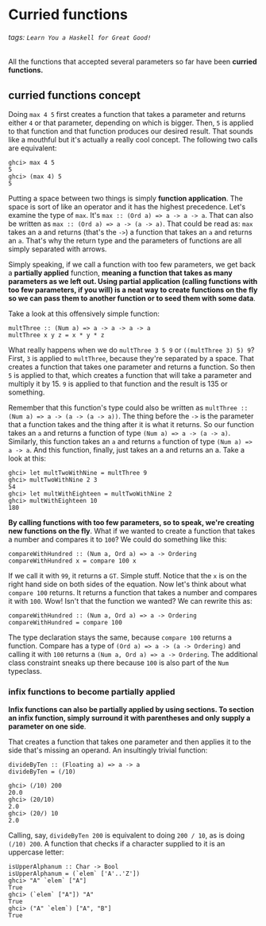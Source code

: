 # Curried functions
###### tags: `Learn You a Haskell for Great Good!`

All the functions that accepted several parameters so far have been **curried functions.**

## curried functions concept
Doing `max 4 5` first creates a function that takes a parameter and returns either `4` or that parameter, depending on which is bigger. Then, `5` is applied to that function and that function produces our desired result. That sounds like a mouthful but it's actually a really cool concept. The following two calls are equivalent:
```haskell=
ghci> max 4 5  
5  
ghci> (max 4) 5  
5  
```

Putting a space between two things is simply **function application**. The space is sort of like an operator and it has the highest precedence. Let's examine the type of `max`. It's `max :: (Ord a) => a -> a -> a`. That can also be written as `max :: (Ord a) => a -> (a -> a)`. That could be read as: `max` takes an a and returns (that's the `->`) a function that takes an `a` and returns an `a`. That's why the return type and the parameters of functions are all simply separated with arrows.

Simply speaking, if we call a function with too few parameters, we get back a **partially applied** function, **meaning a function that takes as many parameters as we left out. Using partial application (calling functions with too few parameters, if you will) is a neat way to create functions on the fly so we can pass them to another function or to seed them with some data**.

Take a look at this offensively simple function:
```haskell=
multThree :: (Num a) => a -> a -> a -> a  
multThree x y z = x * y * z  
```

What really happens when we do `multThree 3 5 9` or `((multThree 3) 5) 9`? First, `3` is applied to `multThree`, because they're separated by a space. That creates a function that takes one parameter and returns a function. So then `5` is applied to that, which creates a function that will take a parameter and multiply it by 15. `9` is applied to that function and the result is 135 or something.

Remember that this function's type could also be written as `multThree :: (Num a) => a -> (a -> (a -> a))`. The thing before the `->` is the parameter that a function takes and the thing after it is what it returns. So our function takes an `a` and returns a function of type `(Num a) => a -> (a -> a)`. Similarly, this function takes an `a` and returns `a` function of type `(Num a) => a -> a`. And this function, finally, just takes an a and returns an a. Take a look at this:
```haskell=
ghci> let multTwoWithNine = multThree 9  
ghci> multTwoWithNine 2 3  
54  
ghci> let multWithEighteen = multTwoWithNine 2  
ghci> multWithEighteen 10  
180
```

**By calling functions with too few parameters, so to speak, we're creating new functions on the fly**. What if we wanted to create a function that takes a number and compares it to `100`? We could do something like this:
```haskell=
compareWithHundred :: (Num a, Ord a) => a -> Ordering  
compareWithHundred x = compare 100 x  
```

If we call it with `99`, it returns a `GT`. Simple stuff. Notice that the `x` is on the right hand side on both sides of the equation. Now let's think about what `compare 100` returns. It returns a function that takes a number and compares it with `100`. Wow! Isn't that the function we wanted? We can rewrite this as:
```haskell=
compareWithHundred :: (Num a, Ord a) => a -> Ordering
compareWithHundred = compare 100
```

The type declaration stays the same, because `compare 100` returns a function. Compare has a type of `(Ord a) => a -> (a -> Ordering)` and calling it with `100` returns a `(Num a, Ord a) => a -> Ordering`. The additional class constraint sneaks up there because `100` is also part of the `Num` typeclass.

### infix functions to become partially applied
**Infix functions can also be partially applied by using sections. To section an infix function, simply surround it with parentheses and only supply a parameter on one side**.

That creates a function that takes one parameter and then applies it to the side that's missing an operand. An insultingly trivial function:
```haskell=
divideByTen :: (Floating a) => a -> a  
divideByTen = (/10)  

ghci> (/10) 200
20.0
ghci> (20/10)
2.0
ghci> (20/) 10
2.0

```

Calling, say, `divideByTen 200` is equivalent to doing `200 / 10`, as is doing `(/10) 200`. A function that checks if a character supplied to it is an uppercase letter:
```haskell=
isUpperAlphanum :: Char -> Bool  
isUpperAlphanum = (`elem` ['A'..'Z'])  
ghci> "A" `elem` ["A"]
True
ghci> (`elem` ["A"]) "A"
True
ghci> ("A" `elem`) ["A", "B"]
True

```


